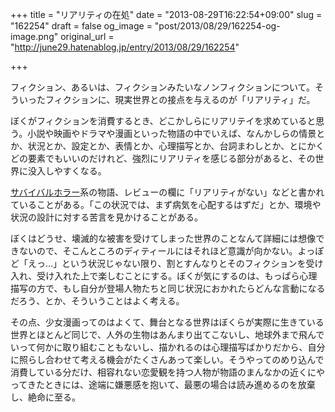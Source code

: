 +++
title = "リアリティの在処"
date = "2013-08-29T16:22:54+09:00"
slug = "162254"
draft = false
og_image = "post/2013/08/29/162254-og-image.png"
original_url = "http://june29.hatenablog.jp/entry/2013/08/29/162254"

+++

<p>フィクション、あるいは、フィクションみたいなノンフィクションについて。そういったフィクションに、現実世界との接点を与えるのが「リアリティ」だ。</p>
<p>ぼくがフィクションを消費するとき、どこかしらにリアリテイを求めていると思う。小説や映画やドラマや漫画といった物語の中でいえば、なんかしらの情景とか、状況とか、設定とか、表情とか、心理描写とか、台詞まわしとか、とにかくどの要素でもいいのだけれど、強烈にリアリティを感じる部分があると、その世界に没入しやすくなる。</p>
<p><a class="keyword" href="http://d.hatena.ne.jp/keyword/%A5%B5%A5%D0%A5%A4%A5%D0%A5%EB%A5%DB%A5%E9%A1%BC">サバイバルホラー</a>系の物語、レビューの欄に「リアリティがない」などと書かれていることがある。「この状況では、まず病気を心配するはずだ」とか、環境や状況の設計に対する苦言を見かけることがある。</p>
<p>ぼくはどうせ、壊滅的な被害を受けてしまった世界のことなんて詳細には想像できないので、そこんところのディティールにはそれほど意識が向かない。よっぽど「えっ…」という状況じゃない限り、割とすんなりとそのフィクションを受け入れ、受け入れた上で楽しむことにする。ぼくが気にするのは、もっぱら心理描写の方で、もし自分が登場人物たちと同じ状況におかれたらどんな言動になるだろう、とか、そういうことはよく考える。</p>
<p>その点、少女漫画ってのはよくて、舞台となる世界はぼくらが実際に生きている世界とほとんど同じで、人外の生物はあんまり出てこないし、地球外まで飛んでいって何かに取り組むこともないし、描かれるのは心理描写ばかりだから、自分に照らし合わせて考える機会がたくさんあって楽しい。そうやってのめり込んで消費している分だけ、相容れない恋愛観を持つ人物が物語のまんなかの近くにやってきたときには、途端に嫌悪感を抱いて、最悪の場合は読み進めるのを放棄し、絶命に至る。</p>
